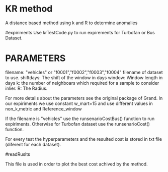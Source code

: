 # KR method

A distance based method using k and R to determine anomalies

#expiriments
Use krTestCode.py to run expirements for Turbofan or Bus Dataset.

# PARAMETERS 



filename: "vehicles" or "f0001","f0002","f0003","f0004"  filename of dataset to use.
shiftdays: The shift of the window in days
window: Window length in days
k: the number of neighboars which required for a sample to consider inlier.
R: The Radius.

For more details about the parameters see the original package of Grand. In our expiriments we use constant w_mart=15 and use different values in non_k,metric and Reference_window

If the filename is "vehicles" use the runsenarioCostBus() function to run expiriments.
Otherwise for Turbofan dataset use the runsenarioCost() function.

For every test the hyperparameters and the resulted cost is stored in txt file (diferent for each dataset). 


#readRuslts

This file is used in order to plot the best cost achived by the method.
